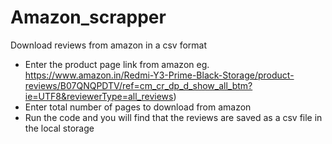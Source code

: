 # Amazon_scrapper
Download reviews from amazon in a csv format

- Enter the product page link from amazon eg. https://www.amazon.in/Redmi-Y3-Prime-Black-Storage/product-reviews/B07QNQPDTV/ref=cm_cr_dp_d_show_all_btm?ie=UTF8&reviewerType=all_reviews)
- Enter total number of pages to download from amazon
- Run the code and you will find that the reviews are saved as a csv file in the local storage
